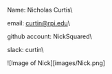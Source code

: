 Name: Nicholas Curtis\\

email: curtin@rpi.edu\\

github account: NickSquared\\

slack: curtin\\

![Image of Nick][images/Nick.png]
